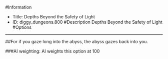 #Information
 - Title: Depths Beyond the Safety of Light
 - ID: diggy_dungeons.800
#Description
Depths Beyond the Safety of Light
#Options

___
##For if you gaze long into the abyss, the abyss gazes back into you.

###AI weighting:
AI weights this option at 100

